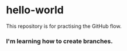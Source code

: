 # hello-world
This repository is for practising the GitHub flow.
### I'm learning how to create branches.
